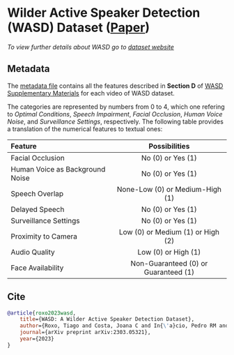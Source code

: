 # Wilder Active Speaker Detection (WASD) Dataset ([Paper](https://arxiv.org/pdf/2303.05321.pdf))

*To view further details about WASD go to [dataset website](https://tiago-roxo.github.io/WASD/)*

## Metadata

The [metadata file](https://github.com/Tiago-Roxo/WASD/blob/main/eval/wasd_metadata.csv) contains all the features described in **Section D** of [WASD Supplementary Materials](https://drive.google.com/file/d/1rxBelPZDB_aQ9Et2PAQqBNG-3Y0_i6Hf/view?usp=drive_link) for each video of WASD dataset. 

The categories are represented by numbers from 0 to 4, which one refering to *Optimal Conditions*, *Speech Impairment*, *Facial Occlusion*, *Human Voice Noise*, and *Surveillance Settings*, respectively. The following table provides a translation of the numerical features to textual ones:

| Feature                         | Possibilities                        |
|:--------------------------------|:------------------------------------:|
| Facial Occlusion                | No (0) or Yes (1)                    |
| Human Voice as Background Noise | No (0) or Yes (1)                    |
| Speech Overlap                  | None-Low (0) or Medium-High (1)      |
| Delayed Speech                  | No (0) or Yes (1)                    |
| Surveillance Settings           | No (0) or Yes (1)                    |
| Proximity to Camera             | Low (0) or Medium (1) or High (2)    |
| Audio Quality                   | Low (0) or High (1)                  |
| Face Availability               | Non-Guaranteed (0) or Guaranteed (1) |

## Cite

```bibtex
@article{roxo2023wasd,
    title={WASD: A Wilder Active Speaker Detection Dataset},
    author={Roxo, Tiago and Costa, Joana C and In{\'a}cio, Pedro RM and Proen{\c{c}}a, Hugo},
    journal={arXiv preprint arXiv:2303.05321},
    year={2023}
}
```
